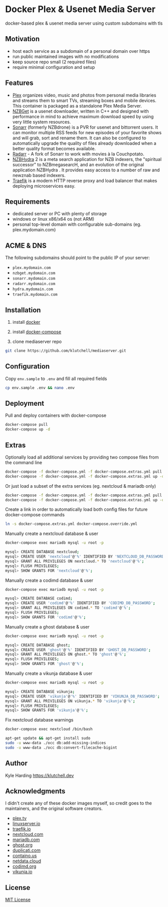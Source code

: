 # Docker Plex & Usenet Media Server #

docker-based plex & usenet media server using custom subdomains with tls

## Motivation

- host each service as a subdomain of a personal domain over https
- run public maintained images with no modifications
- keep source repo small (2 required files)
- require minimal configuration and setup

## Features

- [Plex](https://hub.docker.com/r/plexinc/pms-docker) organizes video, music and photos from personal media libraries and streams them to smart TVs, streaming boxes and mobile devices. This container is packaged as a standalone Plex Media Server.
- [NZBGet](https://hub.docker.com/r/linuxserver/nzbget/) is a usenet downloader, written in C++ and designed with performance in mind to achieve maximum download speed by using very little system resources.
- [Sonarr](https://hub.docker.com/r/linuxserver/sonarr/) (formerly NZBdrone) is a PVR for usenet and bittorrent users. It can monitor multiple RSS feeds for new episodes of your favorite shows and will grab, sort and rename them. It can also be configured to automatically upgrade the quality of files already downloaded when a better quality format becomes available.
- [Radarr](https://hub.docker.com/r/linuxserver/radarr/) - A fork of Sonarr to work with movies à la Couchpotato.
- [NZBHydra](https://hub.docker.com/r/linuxserver/hydra2/) 2 is a meta search application for NZB indexers, the "spiritual successor" to NZBmegasearcH, and an evolution of the original application NZBHydra . It provides easy access to a number of raw and newznab based indexers.
- [Traefik](https://hub.docker.com/_/traefik/) is a modern HTTP reverse proxy and load balancer that makes deploying microservices easy.

## Requirements

- dedicated server or PC with plenty of storage
- windows or linux x86/x64 os (not ARM)
- personal top-level domain with configurable sub-domains (eg. plex.mydomain.com)

## ACME & DNS

The following subdomains should point to the public IP of your server:

- `plex.mydomain.com`
- `nzbget.mydomain.com`
- `sonarr.mydomain.com`
- `radarr.mydomain.com`
- `hydra.mydomain.com`
- `traefik.mydomain.com`

## Installation

1. install [docker](https://docs.docker.com/install/linux/docker-ce/debian/)

2. install [docker-compose](https://docs.docker.com/compose/install/#install-compose)

3. clone mediaserver repo
```bash
git clone https://github.com/klutchell/mediaserver.git
```

## Configuration

Copy `env.sample` to `.env` and fill all required fields

```bash
cp env.sample .env && nano .env
```

## Deployment

Pull and deploy containers with docker-compose

```bash
docker-compose pull
docker-compose up -d
```

## Extras

Optionally load all additional services by providing two compose files from the command line

```bash
docker-compose -f docker-compose.yml -f docker-compose.extras.yml pull
docker-compose -f docker-compose.yml -f docker-compose.extras.yml up -d
```

Or just load a subset of the extra services (eg. nextcloud & mariadb only)

```bash
docker-compose -f docker-compose.yml -f docker-compose.extras.yml pull nextcloud mariadb
docker-compose -f docker-compose.yml -f docker-compose.extras.yml up -d nextcloud mariadb
```

Create a link in order to automatically load both config files for future docker-compose commands

```bash
ln -s docker-compose.extras.yml docker-compose.override.yml
```

Manually create a nextcloud database & user

```bash
docker-compose exec mariadb mysql -u root -p

mysql> CREATE DATABASE nextcloud;
mysql> CREATE USER 'nextcloud'@'%' IDENTIFIED BY 'NEXTCLOUD_DB_PASSWORD';
mysql> GRANT ALL PRIVILEGES ON nextcloud.* TO 'nextcloud'@'%';
mysql> FLUSH PRIVILEGES;
mysql> SHOW GRANTS FOR 'nextcloud'@'%';
```

Manually create a codimd database & user

```bash
docker-compose exec mariadb mysql -u root -p

mysql> CREATE DATABASE codimd;
mysql> CREATE USER 'codimd'@'%' IDENTIFIED BY 'CODIMD_DB_PASSWORD';
mysql> GRANT ALL PRIVILEGES ON codimd.* TO 'codimd'@'%';
mysql> FLUSH PRIVILEGES;
mysql> SHOW GRANTS FOR 'codimd'@'%';
```

Manually create a ghost database & user

```bash
docker-compose exec mariadb mysql -u root -p

mysql> CREATE DATABASE ghost;
mysql> CREATE USER 'ghost'@'%' IDENTIFIED BY 'GHOST_DB_PASSWORD';
mysql> GRANT ALL PRIVILEGES ON ghost.* TO 'ghost'@'%';
mysql> FLUSH PRIVILEGES;
mysql> SHOW GRANTS FOR 'ghost'@'%';
```

Manually create a vikunja database & user

```bash
docker-compose exec mariadb mysql -u root -p

mysql> CREATE DATABASE vikunja;
mysql> CREATE USER 'vikunja'@'%' IDENTIFIED BY 'VIKUNJA_DB_PASSWORD';
mysql> GRANT ALL PRIVILEGES ON vikunja.* TO 'vikunja'@'%';
mysql> FLUSH PRIVILEGES;
mysql> SHOW GRANTS FOR 'vikunja'@'%';
```

Fix nextcloud database warnings

```bash
docker-compose exec nextcloud /bin/bash

apt-get update && apt-get install sudo
sudo -u www-data ./occ db:add-missing-indices
sudo -u www-data ./occ db:convert-filecache-bigint
```

## Author

Kyle Harding <https://klutchell.dev>

## Acknowledgments

I didn't create any of these docker images myself, so credit goes to the
maintainers, and the original software creators.

- [plex.tv](https://plex.tv/)
- [linuxserver.io](https://linuxserver.io/)
- [traefik.io](https://traefik.io/)
- [nextcloud.com](https://nextcloud.com/)
- [mariadb.com](https://mariadb.com/)
- [ghost.org](https://ghost.org/)
- [duplicati.com](https://www.duplicati.com/)
- [containo.us](https://containo.us/)
- [netdata.cloud](https://www.netdata.cloud/)
- [codimd.org](https://codimd.org)
- [vikunja.io](https://vikunja.io)

## License

[MIT License](./LICENSE)
